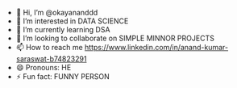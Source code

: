 - 👋 Hi, I’m @okayananddd
- 👀 I’m interested in DATA SCIENCE 
- 🌱 I’m currently learning DSA
- 💞️ I’m looking to collaborate on SIMPLE MINNOR PROJECTS
- 📫 How to reach me https://www.linkedin.com/in/anand-kumar-saraswat-b74823291
- 😄 Pronouns: HE
- ⚡ Fun fact: FUNNY PERSON

<!---
okayananddd/okayananddd is a ✨ special ✨ repository because its `README.md` (this file) appears on your GitHub profile.
You can click the Preview link to take a look at your changes.
--->
